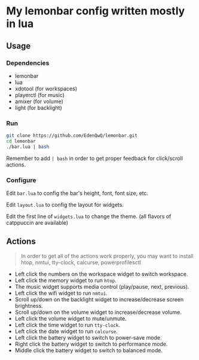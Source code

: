 # My lemonbar config written mostly in **lua**

## Usage

### Dependencies

- lemonbar
- lua
- xdotool (for workspaces)
- playerctl (for music)
- amixer (for volume)
- light (for backlight)

### Run

```bash
git clone https://github.com/EdenQwQ/lemonbar.git
cd lemonbar
./bar.lua | bash
```

Remember to add `| bash` in order to get proper feedback for click/scroll actions.

### Configure

Edit `bar.lua` to config the bar's height, font, font size, etc.

Edit `layout.lua` to config the layout for widgets.

Edit the first line of `widgets.lua` to change the theme. (all flavors of catppuccin are available)

## Actions

> In order to get all of the actions work properly, you may want to install htop, nmtui, tty-clock, calcurse, powerprofilesctl

- Left click the numbers on the workspace widget to switch workspace.
- Left click the memory widget to run `htop`.
- The music widget supports media control (play/pause, next, previous).
- Left click the wifi widget to run `nmtui`.
- Scroll up/down on the backlight widget to increase/decrease screen brightness.
- Scroll up/down on the volume widget to increase/decrease volume.
- Left click the volume widget to mute/unmute.
- Left click the time widget to run `tty-clock`.
- Left click the date widget to run `calcurse`.
- Left click the battery widget to switch to power-save mode.
- Right click the battery widget to switch to performance mode.
- Middle click the battery widget to switch to balanced mode.
